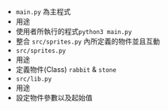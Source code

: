 * `main.py` 為主程式
 * 用途
  * 使用者所執行的程式`python3 main.py`
  * 整合 `src/sprites.py` 內所定義的物件並且互動
* `src/sprites.py`
 * 用途
  * 定義物件(Class) `rabbit` & `stone`
* `src/lib.py`
 * 用途
  * 設定物件參數以及起始值
